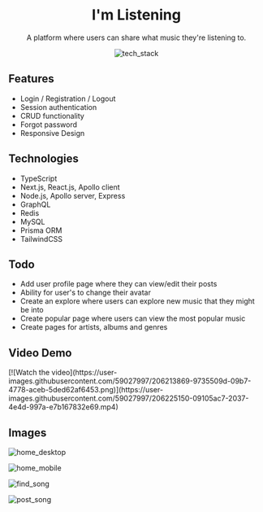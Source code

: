 <div align="center">
<h1>I'm Listening</h1>
<p>A platform where users can share what music they're listening to.</p>

![tech_stack](https://user-images.githubusercontent.com/59027997/121856561-858eab80-ccec-11eb-9518-fdc165223401.png)
</div>

<div>
<h2>Features</h2>
<ul>
  <li>Login / Registration / Logout</li>
  <li>Session authentication</li>
  <li>CRUD functionality</li>
  <li>Forgot password</li>
  <li>Responsive Design</li>
</ul>
</div>
<div>
<h2>Technologies</h2>
<ul>
  <li>TypeScript</li>
  <li>Next.js, React.js, Apollo client</li>
  <li>Node.js, Apollo server, Express</li>
  <li>GraphQL</li>
  <li>Redis</li>
  <li>MySQL</li>
  <li>Prisma ORM</li>
  <li>TailwindCSS</li>
</ul>
</div>

<div>
<h2>Todo</h2>
<ul>
  <li>Add user profile page where they can view/edit their posts</li>
  <li>Ability for user's to change their avatar</li>
  <li>Create an explore where users can explore new music that they might be into</li>
  <li>Create popular page where users can view the most popular music</li>
  <li>Create pages for artists, albums and genres</li>
</ul>
</div>

<h2>Video Demo</h2>
[![Watch the video](https://user-images.githubusercontent.com/59027997/206213869-9735509d-09b7-4778-aceb-5ded62af6453.png)](https://user-images.githubusercontent.com/59027997/206225150-09105ac7-2037-4e4d-997a-e7b167832e69.mp4)
</div>

<h2>Images</h2>

![home_desktop](https://user-images.githubusercontent.com/59027997/206213869-9735509d-09b7-4778-aceb-5ded62af6453.png)

![home_mobile](https://user-images.githubusercontent.com/59027997/206214042-c107f225-9dfa-4947-bae5-6a73719e8ec2.png)

![find_song](https://user-images.githubusercontent.com/59027997/206214362-e9ba735d-0cae-4032-ab46-46089d4c8d89.png)

![post_song](https://user-images.githubusercontent.com/59027997/206214563-523cc7a3-a608-4552-825a-cda73699dc57.png)
</div>

</div>

